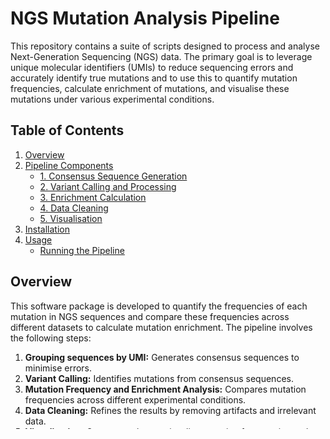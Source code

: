 # NGS Mutation Analysis Pipeline

This repository contains a suite of scripts designed to process and analyse Next-Generation Sequencing (NGS) data. The primary goal is to leverage unique molecular identifiers (UMIs) to reduce sequencing errors and accurately identify true mutations and to use this to quantify mutation frequencies, calculate enrichment of mutations, and visualise these mutations under various experimental conditions.

## Table of Contents

1. [Overview](#overview)
2. [Pipeline Components](#pipeline-components)
   - [1. Consensus Sequence Generation](#1-consensus-sequence-generation)
   - [2. Variant Calling and Processing](#2-variant-calling-and-processing)
   - [3. Enrichment Calculation](#3-enrichment-calculation)
   - [4. Data Cleaning](#4-data-cleaning)
   - [5. Visualisation](#5-visualisation)
3. [Installation](#installation)
4. [Usage](#usage)
   - [Running the Pipeline](#running-the-pipeline)

## Overview

This software package is developed to quantify the frequencies of each mutation in NGS sequences and compare these frequencies across different datasets to calculate mutation enrichment. The pipeline involves the following steps:

1. **Grouping sequences by UMI:** Generates consensus sequences to minimise errors.
2. **Variant Calling:** Identifies mutations from consensus sequences.
3. **Mutation Frequency and Enrichment Analysis:** Compares mutation frequencies across different experimental conditions.
4. **Data Cleaning:** Refines the results by removing artifacts and irrelevant data.
5. **Visualization:** Generates plots to visualise mutation frequencies and enrichments.

## Pipeline Components

### 1. Consensus Sequence Generation

The `consensus_script.py` script processes NGS data by grouping sequences based on UMIs. This step ensures that only real mutations are retained by generating consensus sequences from UMI families.

- **Inputs:** FASTQ files with UMIs.
- **Outputs:** FASTQ files containing consensus sequences.

### 2. Variant Calling and Processing

The `processing_script.sh` script aligns the reads, performs variant calling using the GATK `AnalyzeSaturationMutagenesis` tool, and prepares the data for further analysis.

- **Inputs:** Consensus sequence FASTQ files.
- **Outputs:** BAM files, variant counts.

### 3. Enrichment Calculation

The enrichment scripts (`enrichment__script_nt.py` and `enrichment_script_aa.py`) calculate mutation frequencies and enrichment values by comparing different experimental groups.

- **Inputs:** Variant count files.
- **Outputs:** Enrichment matrices for nucleotides and amino acids.

### 4. Data Cleaning

The cleaning scripts (`clean_frequency_matrix_nt.py`, `clean_enrichment_matrix_nt.py`, `clean_frequency_matrix_aa.py` and `clean_enrichment_matrix_aa.py`) remove irrelevant data points and ensure the matrices contain only relevant data within specified amplicon ranges.

- **Inputs:** Frequency and enrichment matrices.
- **Outputs:** Cleaned matrices ready for visualization.

### 5. Visualisation

Jupyter notebooks (`visualisations_nucleotide.ipynb` and `visualisations_aminoacids.ipynb` ) are used to generate various plots, including frequency graphs, enrichment maps, and violin plots, which help in understanding the mutation landscape.

- **Inputs:** Cleaned matrices.
- **Outputs:** Graphs and charts (e.g., frequency plots, enrichment maps).

## Installation
   
### Install Python dependencies:

Make sure you have Python 3 installed. Then, install the required Python packages using pip:

```bash
pip install -r requirements.txt
``` 

### Set up the Conda environment: 

If you haven't already, install Conda (Miniconda or Anaconda). Then, create and activate the environment needed for bioinformatics tools:

```bash
conda create -n umi_env
conda activate umi_env
conda install -c bioconda bwa samtools gatk4 picard
```
This will install the following tools:

- **BWA**: For aligning reads.
- **Samtools**: For processing BAM files.
- **GATK**: For variant calling.
- **Picard**: For manipulating sequence files.

### Download and prepare reference data:

Ensure you have the necessary reference sequences and index them as needed for BWA and GATK.

## Usage 

### Running the Pipeline

Follow these steps to run the complete NGS mutation analysis pipeline:

1. **Generate Consensus Sequences:**

   Run the script to generate consensus sequences from your FASTQ files:

   ```bash
   python consensus_script.py
   ```
   
2. **Process the Output:**

   Execute the shell script to align reads, perform variant calling, and process the BAM files:

   ```bash
   bash Processing_script.sh
   ```

3. **Calculate Enrichment:**

   Run the enrichment calculation scripts to compare mutation frequencies across different experimental groups:

   For Nulceotides:
   ```bash
   python enrichment_script_nt.py
   ```
   
   For amino acids:
   ```bash
   python enrichment_script_aa.py
   ```
   
4. **Clean the Data:**

   Clean the frequency and enrichment matrices to remove irrelevant data points:

   For Nulceotides:
   ```bash
   python clean_frequency_matrix_nt.py
   ```
   ```bash
   python clean_enrichment_matrix_nt.py
   ```
   
   For amino acids:
   ```bash
   python clean_frequency_matrix_aa.py
   ```
   ```bash
   python clean_enrichment_matrix_aa.py
   ```

5. **Visualisation:**

   Use the provided Jupyter notebook (`visualisations_nucleotide.ipynb` and `visualisations_aminoacids.ipynb` ) to generate various plots. Launch Jupyter Notebook in your terminal:

   ```bash
   Jupyter Notebook
   ```
